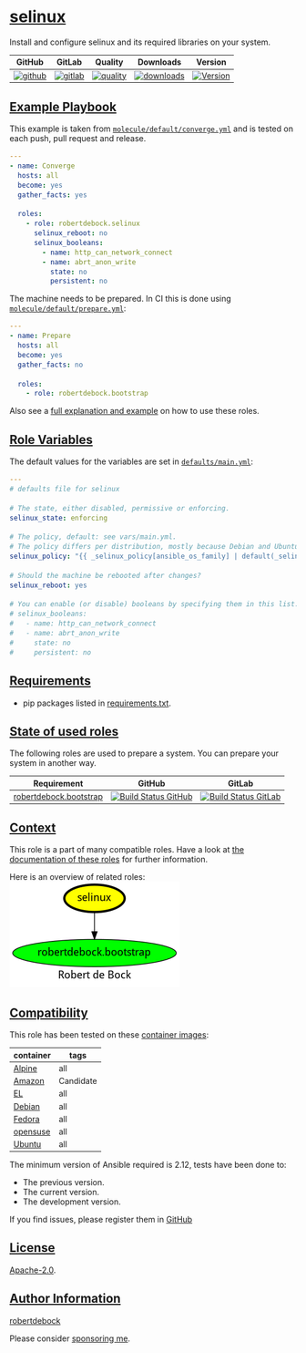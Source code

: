 # [selinux](#selinux)

Install and configure selinux and its required libraries on your system.

|GitHub|GitLab|Quality|Downloads|Version|
|------|------|-------|---------|-------|
|[![github](https://github.com/robertdebock/ansible-role-selinux/workflows/Ansible%20Molecule/badge.svg)](https://github.com/robertdebock/ansible-role-selinux/actions)|[![gitlab](https://gitlab.com/robertdebock-iac/ansible-role-selinux/badges/master/pipeline.svg)](https://gitlab.com/robertdebock-iac/ansible-role-selinux)|[![quality](https://img.shields.io/ansible/quality/30571)](https://galaxy.ansible.com/robertdebock/selinux)|[![downloads](https://img.shields.io/ansible/role/d/30571)](https://galaxy.ansible.com/robertdebock/selinux)|[![Version](https://img.shields.io/github/release/robertdebock/ansible-role-selinux.svg)](https://github.com/robertdebock/ansible-role-selinux/releases/)|

## [Example Playbook](#example-playbook)

This example is taken from [`molecule/default/converge.yml`](https://github.com/robertdebock/ansible-role-selinux/blob/master/molecule/default/converge.yml) and is tested on each push, pull request and release.

```yaml
---
- name: Converge
  hosts: all
  become: yes
  gather_facts: yes

  roles:
    - role: robertdebock.selinux
      selinux_reboot: no
      selinux_booleans:
        - name: http_can_network_connect
        - name: abrt_anon_write
          state: no
          persistent: no
```

The machine needs to be prepared. In CI this is done using [`molecule/default/prepare.yml`](https://github.com/robertdebock/ansible-role-selinux/blob/master/molecule/default/prepare.yml):

```yaml
---
- name: Prepare
  hosts: all
  become: yes
  gather_facts: no

  roles:
    - role: robertdebock.bootstrap
```

Also see a [full explanation and example](https://robertdebock.nl/how-to-use-these-roles.html) on how to use these roles.

## [Role Variables](#role-variables)

The default values for the variables are set in [`defaults/main.yml`](https://github.com/robertdebock/ansible-role-selinux/blob/master/defaults/main.yml):

```yaml
---
# defaults file for selinux

# The state, either disabled, permissive or enforcing.
selinux_state: enforcing

# The policy, default: see vars/main.yml.
# The policy differs per distribution, mostly because Debian and Ubuntu use 'default' and other distributions use 'targeted'.
selinux_policy: "{{ _selinux_policy[ansible_os_family] | default(_selinux_policy['default']) }}"

# Should the machine be rebooted after changes?
selinux_reboot: yes

# You can enable (or disable) booleans by specifying them in this list.
# selinux_booleans:
#   - name: http_can_network_connect
#   - name: abrt_anon_write
#     state: no
#     persistent: no
```

## [Requirements](#requirements)

- pip packages listed in [requirements.txt](https://github.com/robertdebock/ansible-role-selinux/blob/master/requirements.txt).

## [State of used roles](#state-of-used-roles)

The following roles are used to prepare a system. You can prepare your system in another way.

| Requirement | GitHub | GitLab |
|-------------|--------|--------|
|[robertdebock.bootstrap](https://galaxy.ansible.com/robertdebock/bootstrap)|[![Build Status GitHub](https://github.com/robertdebock/ansible-role-bootstrap/workflows/Ansible%20Molecule/badge.svg)](https://github.com/robertdebock/ansible-role-bootstrap/actions)|[![Build Status GitLab](https://gitlab.com/robertdebock-iac/ansible-role-bootstrap/badges/master/pipeline.svg)](https://gitlab.com/robertdebock-iac/ansible-role-bootstrap)|

## [Context](#context)

This role is a part of many compatible roles. Have a look at [the documentation of these roles](https://robertdebock.nl/) for further information.

Here is an overview of related roles:
![dependencies](https://raw.githubusercontent.com/robertdebock/ansible-role-selinux/png/requirements.png "Dependencies")

## [Compatibility](#compatibility)

This role has been tested on these [container images](https://hub.docker.com/u/robertdebock):

|container|tags|
|---------|----|
|[Alpine](https://hub.docker.com/repository/docker/robertdebock/alpine/general)|all|
|[Amazon](https://hub.docker.com/repository/docker/robertdebock/amazonlinux/general)|Candidate|
|[EL](https://hub.docker.com/repository/docker/robertdebock/enterpriselinux/general)|all|
|[Debian](https://hub.docker.com/repository/docker/robertdebock/debian/general)|all|
|[Fedora](https://hub.docker.com/repository/docker/robertdebock/fedora/general)|all|
|[opensuse](https://hub.docker.com/repository/docker/robertdebock/opensuse/general)|all|
|[Ubuntu](https://hub.docker.com/repository/docker/robertdebock/ubuntu/general)|all|

The minimum version of Ansible required is 2.12, tests have been done to:

- The previous version.
- The current version.
- The development version.

If you find issues, please register them in [GitHub](https://github.com/robertdebock/ansible-role-selinux/issues)

## [License](#license)

[Apache-2.0](https://github.com/robertdebock/ansible-role-selinux/blob/master/LICENSE).

## [Author Information](#author-information)

[robertdebock](https://robertdebock.nl/)

Please consider [sponsoring me](https://github.com/sponsors/robertdebock).
